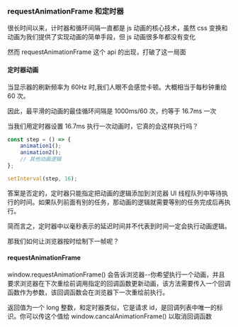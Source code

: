 ### requestAnimationFrame 和定时器

很长时间以来，计时器和循环间隔一直都是 js 动画的核心技术，虽然 css 变换和动画为我们提供了实现动画的简单手段，但 js 动画很多年都没有变化

然而 requestAnimationFrame 这个 api 的出现，打破了这一局面

#### 定时器动画

当显示器的刷新频率为 60Hz 时,我们人眼不会感觉卡顿。大概相当于每秒钟重绘 60 次。

因此，最平滑的动画的最佳循环间隔是 1000ms/60 次，约等于 16.7ms 一次

当我们用定时器设置 16.7ms 执行一次动画时，它真的会这样执行吗？

```jsx
const step = () => {
	animation1();
	animation2();
	// 其他动画逻辑
};

setInterval(step, 16);
```

答案是否定的，定时器只能指定把动画的逻辑添加到浏览器 UI 线程队列中等待执行的时间。如果队列前面有别的任务，那动画的逻辑就需要等别的任务完成后再执行。

简而言之，定时器中以毫秒表示的延迟时间并不代表到时间一定会执行动画逻辑。

那我们如何让浏览器按时绘制下一帧呢？

#### requestAnimationFrame

window.requestAnimationFrame() 会告诉浏览器--你希望执行一个动画，并且要求浏览器在下次重绘前调用指定的回调函数更新动画，该方法需要传入一个回调函数作为参数，该回调函数会在浏览器下一次重绘前执行。

返回值为一个 long 整数，和定时器类似，它是请求 id，是回调列表中唯一的标识。你可以传这个值给 window.cancalAnimationFrame() 以取消回调函数
